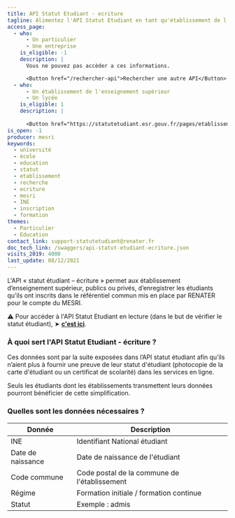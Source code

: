 ```yaml
---
title: API Statut Etudiant - ecriture
tagline: Alimentez l'API Statut Etudiant en tant qu'établissement de l'enseignement supérieur.
access_page:
  - who:
      - Un particulier
      - Une entreprise
    is_eligible: -1
    description: |
      Vous ne pouvez pas accèder a ces informations.

      <Button href="/rechercher-api">Rechercher une autre API</Button>
  - who:
      - Un établissement de l'enseignement supérieur
      - Un lycée
    is_eligible: 1
    description: |
      
      <Button href="https://statutetudiant.esr.gouv.fr/pages/etablissement">Remplir une demande</Button>
is_open: -1
producer: mesri
keywords:
  - université
  - école
  - education
  - statut
  - etablissement
  - recherche
  - ecriture
  - mesri
  - INE
  - inscription
  - formation
themes:
  - Particulier
  - Education
contact_link: support-statutetudiant@renater.fr
doc_tech_link: /swaggers/api-statut-etudiant-ecriture.json
visits_2019: 4000
last_update: 08/12/2021
---
```


L'API « statut étudiant – écriture » permet aux établissement d’enseignement supérieur, publics ou privés, d’enregistrer les étudiants qu’ils ont inscrits dans le référentiel commun mis en place par RENATER pour le compte du MESRI.

⚠️ Pour accéder à l'API Statut Etudiant en lecture (dans le but de vérifier le statut étudiant),
➤ [**c'est ici**](https://api.gouv.fr/les-api/api-particulier).

### À quoi sert l'API Statut Etudiant - écriture ?

Ces données sont par la suite exposées dans l’API statut étudiant afin qu’ils n’aient plus à fournir une preuve de leur statut d'étudiant (photocopie de la carte d'étudiant ou un certificat de scolarité) dans les services en ligne.

Seuls les étudiants dont les établissements transmettent leurs données pourront bénéficier de cette simplification.

### Quelles sont les données nécessaires ?

| Donnée                                                  | Description                                                              |
| ------------------------------------------------------- | ------------------------------------------------------------------------ |
| INE                                                     | Identifiant National étudiant                                            |
| Date de naissance                                       | Date de naissance de l'étudiant                                          |
| Code commune                                            | Code postal de la commune de l'établissement                             |
| Régime                                                  | Formation initiale / formation continue                                  |
| Statut                                                  | Exemple : admis                                                          |
